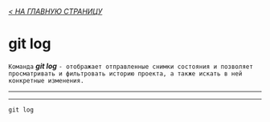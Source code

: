 ###### [< НА ГЛАВНУЮ СТРАНИЦУ](./readme.md)

# git log
`Команда` ***git log*** `- отображает отправленные снимки состояния и позволяет просматривать и фильтровать историю проекта, а также искать в ней конкретные изменения.`

---
---

```bash=
git log
```